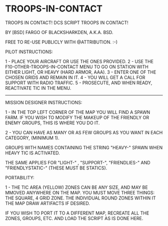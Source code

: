 # TROOPS-IN-CONTACT
TROOPS IN CONTACT! DCS SCRIPT
TROOPS IN CONTACT! 

BY [BSD] FARGO OF BLACKSHARKDEN,  A.K.A. BSD.

FREE TO RE-USE PUBLICLY WITH @ATTRIBUTION. :-)

PILOT INSTRUCTIONS: 

1 - PLACE YOUR AIRCRAFT OR USE THE ONES PROVIDED.
2 - USE THE F10-OTHER-TROOPS-IN-CONTACT MENU TO GO ON STATION WITH EITHER LIGHT, OR HEAVY (HARD ARMOR, AAA).
3 - ENTER ONE OF THE CHOSEN GRIDS AND REMAIN IN IT.
4 - YOU WILL GET A CALL FOR SUPPORT WITH RADIO TRAFFIC.
5 - PROSECUTE, AND WHEN READY, REACTIVATE TIC IN THE MENU.

---------------------------------------------------

MISSION DESIGNER INSTRUCTIONS:

1 - IN THE TOP LEFT CORNER OF THE MAP YOU WILL FIND A SPAWN FARM. IF YOU WISH TO MODIFY THE MAKEUP OF THE FRIENDLY OR ENEMY GROUPS, THIS IS WHERE YOU DO IT. 

2 - YOU CAN HAVE AS MANY OR AS FEW GROUPS AS YOU WANT IN EACH CATEGORY, (MINIMUM 1).

GROUPS WITH NAMES  CONTAINING THE STRING "HEAVY-" SPAWN WHEN HEAVY TIC IS ACTIVATED. 

THE SAME APPLIES FOR "LIGHT-" ,  "SUPPORT-", "FRIENDLIES-" AND "FRIENDLYSTATIC-" (THESE MUST BE STATICS).


PORTABILITY:

1 - THE TIC AREA (YELLOW)  ZONES CAN BE ANY SIZE, AND MAY BE MMOVED ANYWHERE ON THE MAP. YOU MUST MOVE THREE THINGS:
THE SQUARE, 4 GRID ZONE. 
THE INDIVIDUAL ROUND ZONES WITHIN IT
THE MAP DRAW ARTIFACTS IF DESIRED.

IF YOU WISH TO PORT IT TO A DIFFERENT MAP, RECREATE ALL THE ZONES, GROUPS, ETC. AND LOAD THE SCRIPT AS IS DONE HERE. 
